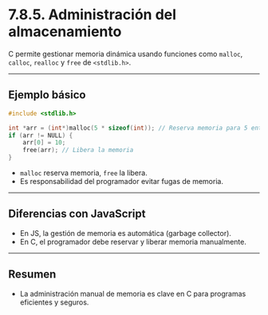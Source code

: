 # 7.8.5. Administración del almacenamiento

C permite gestionar memoria dinámica usando funciones como `malloc`, `calloc`, `realloc` y `free` de `<stdlib.h>`.

---

## Ejemplo básico

```c
#include <stdlib.h>

int *arr = (int*)malloc(5 * sizeof(int)); // Reserva memoria para 5 enteros
if (arr != NULL) {
    arr[0] = 10;
    free(arr); // Libera la memoria
}
```

- `malloc` reserva memoria, `free` la libera.
- Es responsabilidad del programador evitar fugas de memoria.

---

## Diferencias con JavaScript

- En JS, la gestión de memoria es automática (garbage collector).
- En C, el programador debe reservar y liberar memoria manualmente.

---

## Resumen

- La administración manual de memoria es clave en C para programas eficientes y seguros.
